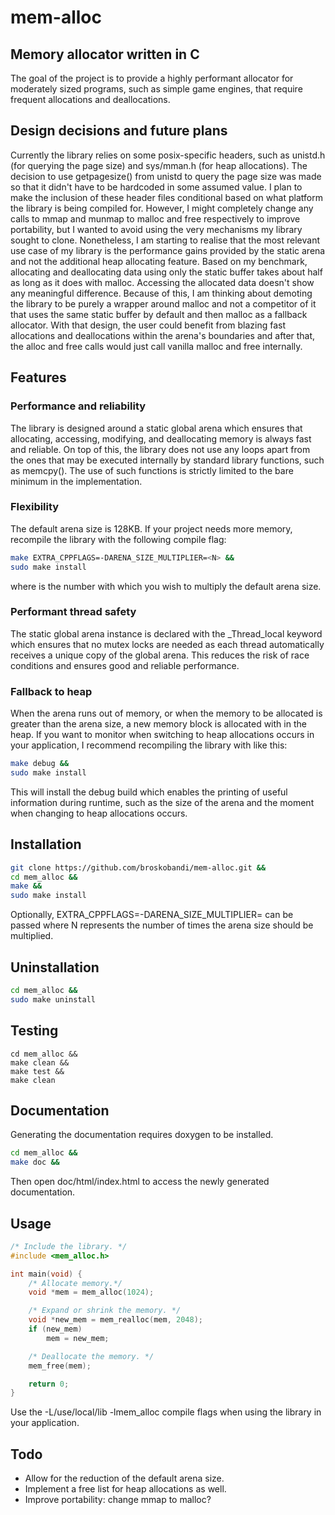 # mem-alloc
## Memory allocator written in C
The goal of the project is to provide a highly performant allocator for 
moderately sized programs, such as simple game engines, that require frequent
allocations and deallocations. 
## Design decisions and future plans
Currently the library relies on some posix-specific headers, such as
unistd.h (for querying the page size) and sys/mman.h (for heap allocations).
The decision to use getpagesize() from unistd to query the page size was 
made so that it didn't have to be hardcoded in some assumed value. I plan
to make the inclusion of these header files conditional based on what platform 
the library is being compiled for. However, I might completely change any
calls to mmap and munmap to malloc and free respectively to improve
portability, but I wanted to avoid using the very mechanisms my library
sought to clone. Nonetheless, I am starting to realise that the most relevant
use case of my library is the performance gains provided by the static arena
and not the additional heap allocating feature. Based on my benchmark,
allocating and deallocating data using only the static buffer takes about
half as long as it does with malloc. Accessing the allocated data doesn't
show any meaningful difference. Because of this, I am thinking about demoting 
 the library to be purely a wrapper around malloc and not a competitor of it 
 that uses the same static buffer by default and then malloc as a fallback 
 allocator. With that design, the user could benefit from blazing fast 
 allocations and deallocations within the arena's boundaries and after that,
 the alloc and free calls would just call vanilla malloc and free internally.
## Features
### Performance and reliability
The library is designed around a static global arena which ensures that 
allocating, accessing, modifying, and deallocating memory is always fast 
and reliable. On top of this, the library does not use any loops apart from
the ones that may be executed internally by standard library functions, such
as memcpy(). The use of such functions is strictly limited to the bare
minimum in the implementation.
### Flexibility
The default arena size is 128KB. If your project needs more memory, recompile
the library with the following compile flag:
```bash
make EXTRA_CPPFLAGS=-DARENA_SIZE_MULTIPLIER=<N> &&
sudo make install
```
where <N> is the number with which you wish to multiply the default arena
size. 
### Performant thread safety
The static global arena instance is declared with the _Thread_local keyword
which ensures that no mutex locks are needed as each thread automatically 
receives a unique copy of the global arena. This reduces the risk of race
conditions and ensures good and reliable performance.
### Fallback to heap
When the arena runs out of memory, or when the memory to be allocated is
greater than the arena size, a new memory block is allocated with in the heap.
If you want to monitor when switching to heap allocations occurs in your 
application, I recommend recompiling the library with like this:
```bash
make debug &&
sudo make install
```
This will install the debug build which enables the printing of useful 
information during runtime, such as the size of the arena and the moment
when changing to heap allocations occurs.
## Installation
```bash
git clone https://github.com/broskobandi/mem-alloc.git &&
cd mem_alloc &&
make &&
sudo make install
```
Optionally, EXTRA_CPPFLAGS=-DARENA_SIZE_MULTIPLIER=<N> can be passed 
where N represents the number of times the arena size should be multiplied.
## Uninstallation
```bash
cd mem_alloc &&
sudo make uninstall
```
## Testing
```
cd mem_alloc &&
make clean &&
make test &&
make clean
```
## Documentation
Generating the documentation requires doxygen to be installed.
```bash
cd mem_alloc &&
make doc &&
```
Then open doc/html/index.html to access the newly generated documentation.
## Usage
```c
/* Include the library. */
#include <mem_alloc.h>

int main(void) {
	/* Allocate memory.*/
	void *mem = mem_alloc(1024);

	/* Expand or shrink the memory. */
	void *new_mem = mem_realloc(mem, 2048);
	if (new_mem)
		mem = new_mem;

	/* Deallocate the memory. */
	mem_free(mem);

	return 0;
}
```
Use the -L/use/local/lib -lmem_alloc compile flags when using the library 
in your application.
## Todo
- Allow for the reduction of the default arena size.
- Implement a free list for heap allocations as well.
- Improve portability: change mmap to malloc?
